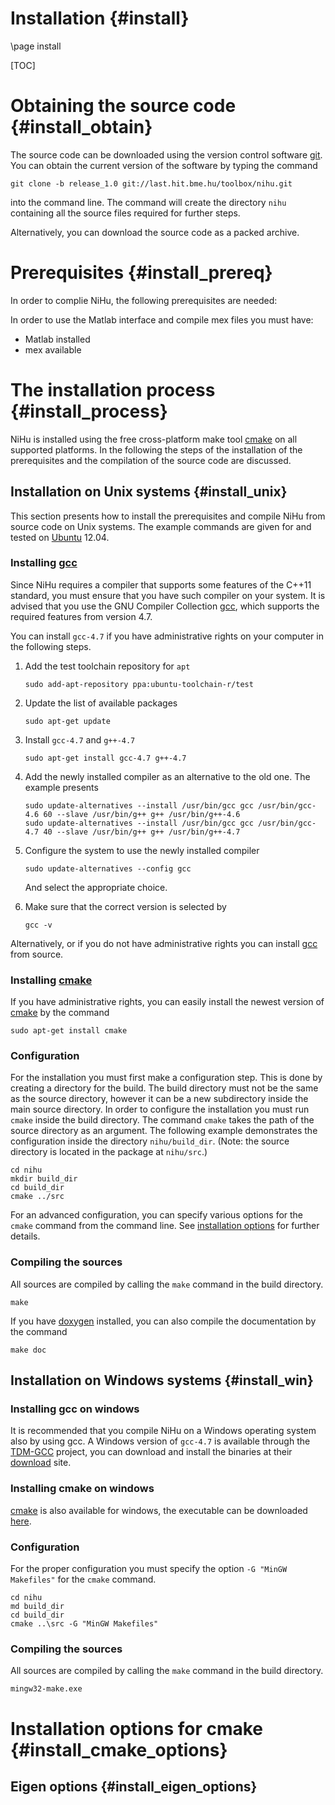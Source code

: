 Installation {#install}
============

\page install

[git]:http://git-scm.com
[cmake]:http://cmake.org
[gcc]:http://gcc.gnu.org
[Ubuntu]:http://www.ubuntu.com
[doxygen]:http://www.stack.nl/~dimitri/doxygen
[TDM-GCC]:http://tdm-gcc.tdragon.net

[TOC]

Obtaining the source code {#install_obtain}
=========================

The source code can be downloaded using the version control software [git].
You can obtain the current version of the software by typing the command

	git clone -b release_1.0 git://last.hit.bme.hu/toolbox/nihu.git

into the command line.
The command will create the directory `nihu` containing all the source files required for further steps.

Alternatively, you can download the source code as a packed archive.

Prerequisites {#install_prereq}
=============

In order to complie NiHu, the following prerequisites are needed:

In order to use the Matlab interface and compile mex files you must have:

- Matlab installed
- mex available

The installation process {#install_process}
========================

NiHu is installed using the free cross-platform make tool [cmake] on all supported platforms.
In the following the steps of the installation of the prerequisites and the compilation of the source code are discussed.

Installation on Unix systems {#install_unix}
----------------------------

This section presents how to install the prerequisites and compile NiHu from source code on Unix systems.
The example commands are given for and tested on [Ubuntu] 12.04.

### Installing [gcc]

Since NiHu requires a compiler that supports some features of the C++11 standard, you must ensure that you have such compiler on your system.
It is advised that you use the GNU Compiler Collection [gcc], which supports the required features from version 4.7.

You can install `gcc-4.7` if you have administrative rights on your computer in the following steps.

1. 	Add the test toolchain repository for `apt`
	
		sudo add-apt-repository ppa:ubuntu-toolchain-r/test

2. 	Update the list of available packages
	
		sudo apt-get update
	
3. 	Install `gcc-4.7` and `g++-4.7`

		sudo apt-get install gcc-4.7 g++-4.7

4. 	Add the newly installed compiler as an alternative to the old one.
	The example presents 

		sudo update-alternatives --install /usr/bin/gcc gcc /usr/bin/gcc-4.6 60 --slave /usr/bin/g++ g++ /usr/bin/g++-4.6 
		sudo update-alternatives --install /usr/bin/gcc gcc /usr/bin/gcc-4.7 40 --slave /usr/bin/g++ g++ /usr/bin/g++-4.7 
	
5.	Configure the system to use the newly installed compiler

		sudo update-alternatives --config gcc

	And select the appropriate choice.

6.	Make sure that the correct version is selected by

		gcc -v

Alternatively, or if you do not have administrative rights you can install [gcc] from source.

### Installing [cmake]

If you have administrative rights, you can easily install the newest version of [cmake] by the command

	sudo apt-get install cmake

### Configuration

For the installation you must first make a configuration step.
This is done by creating a directory for the build.
The build directory must not be the same as the source directory, however it can be a new subdirectory inside the main source directory.
In order to configure the installation you must run `cmake` inside the build directory.
The command `cmake` takes the path of the source directory as an argument.
The following example demonstrates the configuration inside the directory `nihu/build_dir`.
(Note: the source directory is located in the package at `nihu/src`.)

	cd nihu
	mkdir build_dir
	cd build_dir
	cmake ../src

For an advanced configuration, you can specify various options for the `cmake` command from the command line.
See [installation options](#install_cmake_options) for further details.

### Compiling the sources

All sources are compiled by calling the `make` command in the build directory.

	make

If you have [doxygen] installed, you can also compile the documentation by the command

	make doc

Installation on Windows systems {#install_win}
-------------------------------

### Installing gcc on windows

It is recommended that you compile NiHu on a Windows operating system also by using gcc.
A Windows version of `gcc-4.7` is available through the [TDM-GCC] project, you can download and install the binaries at their [download](http://tdm-gcc.tdragon.net/download) site.

### Installing cmake on windows

[cmake] is also available for windows, the executable can be downloaded [here](http://www.cmake.org/files/v2.8/cmake-2.8.11.2-win32-x86.exe).

### Configuration

For the proper configuration you must specify the option `-G "MinGW Makefiles"` for the `cmake` command.

	cd nihu
	md build_dir
	cd build_dir
	cmake ..\src -G "MinGW Makefiles"

### Compiling the sources

All sources are compiled by calling the `make` command in the build directory.

	mingw32-make.exe


Installation options for cmake {#install_cmake_options}
==============================

Eigen options {#install_eigen_options}
-------------


